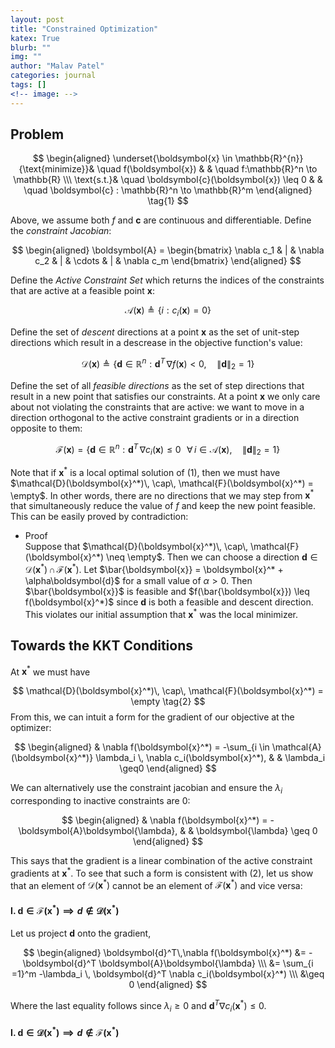 ```yaml
---
layout: post
title: "Constrained Optimization"
katex: True
blurb: ""
img: ""
author: "Malav Patel"
categories: journal
tags: []
<!-- image: -->
---
```


## Problem

$$
\begin{aligned}
 \underset{\boldsymbol{x} \in \mathbb{R}^{n}}{\text{minimize}}& \quad f(\boldsymbol{x}) & & \quad f:\mathbb{R}^n \to \mathbb{R} \\\ 
 \text{s.t.}& \quad \boldsymbol{c}(\boldsymbol{x}) \leq 0 & & \quad \boldsymbol{c} : \mathbb{R}^n \to \mathbb{R}^m
\end{aligned} \tag{1}
$$

Above, we assume both $f$ and $\boldsymbol{c}$ are continuous and differentiable. Define the *constraint Jacobian*:

$$
\begin{aligned}
    \boldsymbol{A} = \begin{bmatrix}
    \nabla c_1 & | &  \nabla c_2 & | & \cdots & | & \nabla c_m
\end{bmatrix}
\end{aligned}
$$

Define the *Active Constraint Set* which returns the indices of the constraints that are active at a feasible point $\boldsymbol{x}$:

$$
\mathcal{A}(\boldsymbol{x}) \triangleq \{i : c_i(\boldsymbol{x}) = 0\}
$$

Define the set of *descent* directions at a point $\boldsymbol{x}$ as the set of unit-step directions which result in a descrease in the objective function's value:

$$
\mathcal{D}(\boldsymbol{x}) \triangleq \{\boldsymbol{d} \in \mathbb{R}^n : \boldsymbol{d}^T\,\nabla f(\boldsymbol{x}) < 0, \quad \lVert \boldsymbol{d}\rVert_2 = 1\}
$$

Define the set of all *feasible directions* as the set of step directions that result in a new point that satisfies our constraints. At a point $\boldsymbol{x}$ we only care about not violating the constraints that are active: we want to move in a direction orthogonal to the active constraint gradients or in a direction opposite to them:

$$
\mathcal{F}(\boldsymbol{x}) = \{\boldsymbol{d}\in \mathbb{R}^n : \boldsymbol{d}^T \, \nabla c_i(\boldsymbol{x}) \leq 0 \, \, \, \,\forall\, i \in \mathcal{A}(\boldsymbol{x}), \quad \lVert \boldsymbol{d}\rVert_2 = 1\}
$$

Note that if $\boldsymbol{x}^*$ is a local optimal solution of (1), then we must have $\mathcal{D}(\boldsymbol{x}^*)\, \cap\, \mathcal{F}(\boldsymbol{x}^*) = \empty$. In other words, there are no directions that we may step from $\boldsymbol{x}^*$ that simultaneously reduce the value of $f$ and keep the new point feasible. This can be easily proved by contradiction:
- Proof <br>
  Suppose that $\mathcal{D}(\boldsymbol{x}^*)\, \cap\, \mathcal{F}(\boldsymbol{x}^*) \neq \empty$. Then we can choose a direction $\boldsymbol{d} \in \mathcal{D}(\boldsymbol{x}^*)\, \cap\, \mathcal{F}(\boldsymbol{x}^*)$. Let $\bar{\boldsymbol{x}} = \boldsymbol{x}^* + \alpha\boldsymbol{d}$ for a small value of $\alpha > 0$. Then $\bar{\boldsymbol{x}}$ is feasible and $f(\bar{\boldsymbol{x}}) \leq f(\boldsymbol{x}^*)$ since $\boldsymbol{d}$ is both a feasible and descent direction. This violates our initial assumption that $\boldsymbol{x}^*$ was the local minimizer.

## Towards the KKT Conditions
At $\boldsymbol{x}^*$ we must have

$$
\mathcal{D}(\boldsymbol{x}^*)\, \cap\, \mathcal{F}(\boldsymbol{x}^*) = \empty \tag{2}
$$
From this, we can intuit a form for the gradient of our objective at the optimizer:

$$
\begin{aligned}
  & \nabla f(\boldsymbol{x}^*) = -\sum_{i \in \mathcal{A}(\boldsymbol{x}^*)} \lambda_i \, \nabla c_i(\boldsymbol{x}^*), & & \lambda_i \geq0
\end{aligned}
$$

We can alternatively use the constraint jacobian and ensure the $\lambda_i$ corresponding to inactive constraints are 0:

$$
\begin{aligned}
  & \nabla f(\boldsymbol{x}^*) = -\boldsymbol{A}\boldsymbol{\lambda}, & & \boldsymbol{\lambda} \geq 0
\end{aligned}
$$

This says that the gradient is a linear combination of the active constraint gradients at $\boldsymbol{x}^*$. To see that such a form is consistent with (2), let us show that an element of $\mathcal{D}(\boldsymbol{x}^*)$ cannot be an element of $\mathcal{F}(\boldsymbol{x}^*)$ and vice versa:

#### I. $\boldsymbol{d} \in \mathcal{F}(\boldsymbol{x}^*) \implies d \notin \mathcal{D}(\boldsymbol{x}^*)$

Let us project $\boldsymbol{d}$ onto the gradient,

$$
\begin{aligned}
  \boldsymbol{d}^T\,\nabla f(\boldsymbol{x}^*) &= -\boldsymbol{d}^T  \boldsymbol{A}\boldsymbol{\lambda} \\\ 
  &= \sum_{i =1}^m -\lambda_i \, \boldsymbol{d}^T \nabla c_i(\boldsymbol{x}^*) \\\ 
  &\geq 0
\end{aligned}
$$

Where the last equality follows since $\lambda_i \geq 0$ and $\boldsymbol{d}^T \nabla c_i(\boldsymbol{x}^*) \leq0$.

#### I. $\boldsymbol{d} \in \mathcal{D}(\boldsymbol{x}^*) \implies d \notin \mathcal{F}(\boldsymbol{x}^*)$